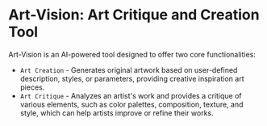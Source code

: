# Art-Vision: Art Critique and Creation Tool
Art-Vision is an AI-powered tool designed to offer two core functionalities:
- `Art Creation` - Generates original artwork based on user-defined description, styles, or parameters, providing creative inspiration art pieces.
- `Art Critique` -  Analyzes an artist's work and provides a critique of various elements, such as color palettes, composition, texture, and style, which can help artists improve or refine their works.

